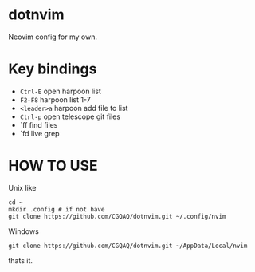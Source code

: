 # dotnvim
Neovim config for my own.

# Key bindings
- `Ctrl-E` open harpoon list
- `F2-F8` harpoon list 1-7
- `<leader>a` harpoon add file to list
- `Ctrl-p` open telescope git files
- `<leader>ff find files
- `<leader>fd live grep

# HOW TO USE

Unix like
```console
cd ~
mkdir .config # if not have
git clone https://github.com/CGQAQ/dotnvim.git ~/.config/nvim
```

Windows
```console
git clone https://github.com/CGQAQ/dotnvim.git ~/AppData/Local/nvim
```

thats it.
